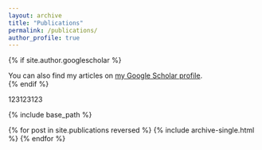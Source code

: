 ```yaml
---
layout: archive
title: "Publications"
permalink: /publications/
author_profile: true
---
```

{% if site.author.googlescholar %}
  <div class="wordwrap">You can also find my articles on <a href="{{site.author.googlescholar}}">my Google Scholar profile</a>.</div>
{% endif %}

123123123


{% include base_path %}

{% for post in site.publications reversed %}
  {% include archive-single.html %}
{% endfor %}
